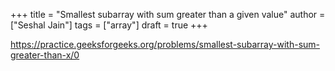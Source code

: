 +++
title = "Smallest subarray with sum greater than a given value"
author = ["Seshal Jain"]
tags = ["array"]
draft = true
+++

<https://practice.geeksforgeeks.org/problems/smallest-subarray-with-sum-greater-than-x/0>
